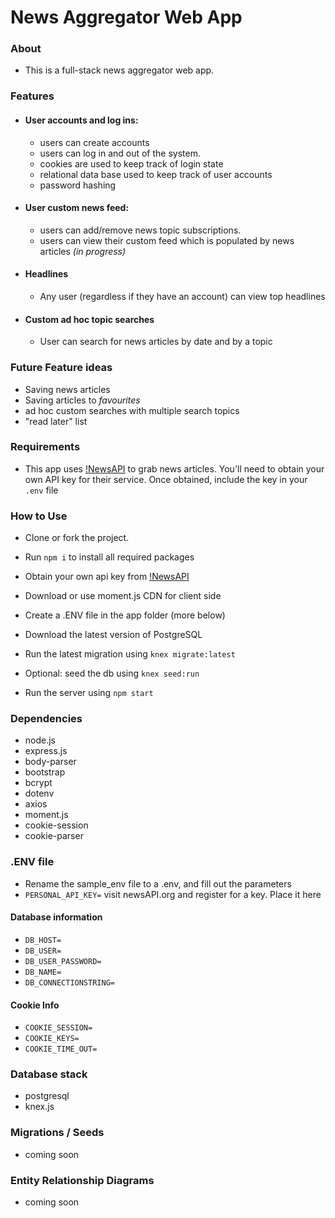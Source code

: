 # News Aggregator Web App

### About

- This is a full-stack news aggregator web app.

### Features

- #### User accounts and log ins: 
	- users can create accounts
	- users can log in and out of the system. 
	- cookies are used to keep track of login state
	- relational data base used to keep track of user accounts
	- password hashing
- #### User custom news feed:
	- users can add/remove news topic subscriptions.
	- users can view their custom feed which is populated by news articles *(in progress)*
- #### Headlines
	- Any user (regardless if they have an account) can view top headlines
- #### Custom ad hoc topic searches
	- User can search for news articles by date and by a topic

### Future Feature ideas

- Saving news articles
- Saving articles to *favourites*
- ad hoc custom searches with multiple search topics
- "read later" list

### Requirements

- This app uses [!NewsAPI](https://newsapi.org/) to grab news articles. You'll need to obtain your own API key for their service. Once obtained, include the key in your `.env` file

### How to Use

- Clone or fork the project.
- Run `npm i` to install all required packages
- Obtain your own api key from [!NewsAPI](https://newsapi.org/)
- Download or use moment.js CDN for client side
- Create a .ENV file in the app folder (more below)

- Download the latest version of PostgreSQL
- Run the latest migration using `knex migrate:latest`
- Optional: seed the db using `knex seed:run`
- Run the server using `npm start`

### Dependencies

- node.js
- express.js
- body-parser
- bootstrap
- bcrypt
- dotenv
- axios
- moment.js
- cookie-session
- cookie-parser

### .ENV file

- Rename the sample_env file to a .env, and fill out the parameters
- `PERSONAL_API_KEY=` visit newsAPI.org and register for a key. Place it here

#### Database information
- `DB_HOST=` 
- `DB_USER=`
- `DB_USER_PASSWORD=`
- `DB_NAME=`
- `DB_CONNECTIONSTRING=`

#### Cookie Info
- `COOKIE_SESSION=`
- `COOKIE_KEYS=`
- `COOKIE_TIME_OUT=`

### Database stack

- postgresql
- knex.js

### Migrations / Seeds

- coming soon

### Entity Relationship Diagrams

- coming soon
